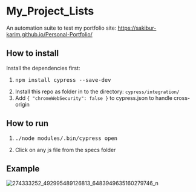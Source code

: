 # My_Project_Lists

An automation suite to test my portfolio site: https://sakibur-karim.github.io/Personal-Portfolio/

## How to install

Install the dependencies first:
1. <pre>npm install cypress --save-dev</pre>
2. Install this repo as folder in to the directory: <code>cypress/integration/</code>
3. Add <code>{ "chromeWebSecurity": false }</code> to cypress.json to handle cross-origin

## How to run

1. <pre>./node_modules/.bin/cypress open</pre>
2. Click on any js file from the specs folder

## Example
![274333252_492995489126813_6483949635160279746_n](https://user-images.githubusercontent.com/58964916/156943763-409d8191-8634-415c-ad6f-3d9fefac9246.gif)
